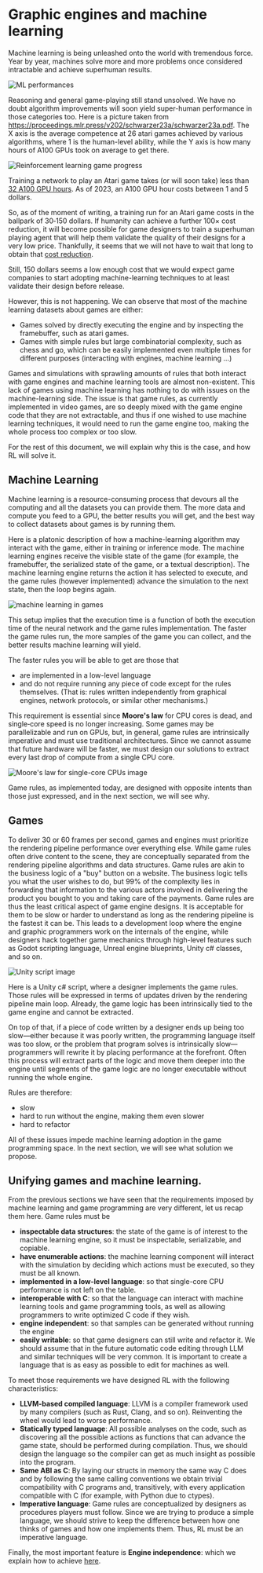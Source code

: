 # Graphic engines and machine learning


Machine learning is being unleashed onto the world with tremendous force. Year by year, machines solve more and more problems once considered intractable and achieve superhuman results.

![ML performances](./imgs/ml_progress.jpeg)

Reasoning and general game-playing still stand unsolved. We have no doubt algorithm improvements will soon yield super-human performance in those categories too.
Here is a picture taken from https://proceedings.mlr.press/v202/schwarzer23a/schwarzer23a.pdf.
The X axis is the average competence at 26 atari games achieved by various algorithms, where 1 is the human-level ability, while the Y axis is how many hours of A100 GPUs took on average to get there.

![Reinforcement learning game progress](./imgs/rl_game_progress.webp)

Training a network to play an Atari game takes (or will soon take) less than [32 A100 GPU hours](https://gpus.llm-utils.org/a100-gpu-cloud-availability-and-pricing/). As of 2023, an A100 GPU hour costs between 1 and 5 dollars.

So, as of the moment of writing, a training run for an Atari game costs in the ballpark of 30‑150 dollars. If humanity can achieve a further 100× cost reduction, it will become possible for game designers to train a superhuman playing agent that will help them validate the quality of their designs for a very low price.
Thankfully, it seems that we will not have to wait that long to obtain that [cost reduction](https://www.redsharknews.com/nvidia-wants-to-increase-computing-power-by-a-factor-of-1-million).

Still, 150 dollars seems a low enough cost that we would expect game companies to start adopting machine-learning techniques to at least validate their design before release.

However, this is not happening. We can observe that most of the machine learning datasets about games are either:
* Games solved by directly executing the engine and by inspecting the framebuffer, such as atari games.
* Games with simple rules but large combinatorial complexity, such as chess and go, which can be easily implemented even multiple times for different purposes (interacting with engines, machine learning ...)

Games and simulations with sprawling amounts of rules that both interact with game engines and machine learning tools are almost non-existent.
This lack of games using machine learning has nothing to do with issues on the machine-learning side. The issue is that game rules, as currently implemented in video games, are so deeply mixed with the game engine code that they are not extractable, and thus if one wished to use machine learning techniques, it would need to run the game engine too, making the whole process too complex or too slow.

For the rest of this document, we will explain why this is the case, and how RL will solve it.

## Machine Learning

Machine learning is a resource-consuming process that devours all the computing and all the datasets you can provide them. The more data and compute you feed to a GPU, the better results you will get, and the best way to collect datasets about games is by running them.

Here is a platonic description of how a machine-learning algorithm may interact with the game, either in training or inference mode. The machine learning engines receive the visible state of the game (for example, the framebuffer, the serialized state of the game, or a textual description). The machine learning engine returns the action it has selected to execute, and the game rules (however implemented) advance the simulation to the next state, then the loop begins again.

![machine learning in games](./imgs/machine_learning_rules.png)

This setup implies that the execution time is a function of both the execution time of the neural network and the game rules implementation. The faster the game rules run, the more samples of the game you can collect, and the better results machine learning will yield.

The faster rules you will be able to get are those that
* are implemented in a low-level language
* and do not require running any piece of code except for the rules themselves. (That is: rules written independently from graphical engines, network protocols, or similar other mechanisms.)

This requirement is essential since **Moore's law** for CPU cores is dead, and single‑core speed is no longer increasing. Some games may be parallelizable and run on GPUs, but, in general, game rules are intrinsically imperative and must use traditional architectures. Since we cannot assume that future hardware will be faster, we must design our solutions to extract every last drop of compute from a single CPU core.

![Moore's law for single-core CPUs image](./imgs/moore_law.jpg)

Game rules, as implemented today, are designed with opposite intents than those just expressed, and in the next section, we will see why.

## Games

To deliver 30 or 60 frames per second, games and engines must prioritize the rendering pipeline performance over everything else. While game rules often drive content to the scene, they are conceptually separated from the rendering pipeline algorithms and data structures. Game rules are akin to the business logic of a "buy" button on a website. The business logic tells you what the user wishes to do, but 99% of the complexity lies in forwarding that information to the various actors involved in delivering the product you bought to you and taking care of the payments. Game rules are thus the least critical aspect of game engine designs. It is acceptable for them to be slow or harder to understand as long as the rendering pipeline is the fastest it can be.
 This leads to a development loop where the engine and graphic programmers work on the internals of the engine, while designers hack together game mechanics through high-level features such as Godot scripting language, Unreal engine blueprints, Unity c# classes, and so on.

![Unity script image](./imgs/mono_behaviour.webp)

Here is a Unity c# script, where a designer implements the game rules. Those rules will be expressed in terms of updates driven by the rendering pipeline main loop.  Already, the game logic has been intrinsically tied to the game engine and cannot be extracted.

On top of that, if a piece of code written by a designer ends up being too slow—either because it was poorly written, the programming language itself was too slow, or the problem that program solves is intrinsically slow—programmers will rewrite it by placing performance at the forefront. Often this process will extract parts of the logic and move them deeper into the engine until segments of the game logic are no longer executable without running the whole engine.

Rules are therefore:
* slow
* hard to run without the engine, making them even slower
* hard to refactor

All of these issues impede machine learning adoption in the game programming space. In the next section, we will see what solution we propose.

## Unifying games and machine learning.

From the previous sections we have seen that the requirements imposed by machine learning and game programming are very different, let us recap them here. Game rules must be
* **inspectable data structures**: the state of the game is of interest to the machine learning engine, so it must be inspectable, serializable, and copiable.
* **have enumerable actions**: the machine learning component will interact with the simulation by deciding which actions must be executed, so they must be all known.
* **implemented in a low-level language**: so that single-core CPU performance is not left on the table.
* **interoperable with C**: so that the language can interact with machine learning tools and game programming tools, as well as allowing programmers to write optimized C code if they wish.
* **engine independent**: so that samples can be generated without running the engine
* **easily writable**: so that game designers can still write and refactor it. We should assume that in the future automatic code editing through LLM and similar techniques will be very common. It is important to create a language that is as easy as possible to edit for machines as well.

To meet those requirements we have designed RL with the following characteristics:
* **LLVM-based compiled language**: LLVM is a compiler framework used by many compilers (such as Rust, Clang, and so on). Reinventing the wheel would lead to worse performance.
* **Statically typed language**: All possible analyses on the code, such as discovering all the possible actions as functions that can advance the game state, should be performed during compilation. Thus, we should design the language so the compiler can get as much insight as possible into the program.
* **Same ABI as C**: By laying our structs in memory the same way C does and by following the same calling conventions we obtain trivial compatibility with C programs and, transitively, with every application compatible with C (for example, with Python due to ctypes).
* **Imperative language**: Game rules are conceptualized by designers as procedures players must follow. Since we are trying to produce a simple language, we should strive to keep the difference between how one thinks of games and how one implements them. Thus, RL must be an imperative language.

Finally, the most important feature is
**Engine independence**: which we explain how to achieve [here](./language_tour.md).
